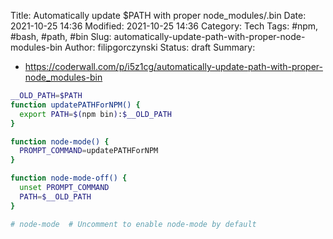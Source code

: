 Title: Automatically update $PATH with proper node_modules/.bin
Date: 2021-10-25 14:36
Modified: 2021-10-25 14:36
Category: Tech
Tags: #npm, #bash, #path, #bin
Slug: automatically-update-path-with-proper-node-modules-bin
Author: filipgorczynski
Status: draft
Summary:

- https://coderwall.com/p/i5z1cg/automatically-update-path-with-proper-node_modules-bin

```bash
__OLD_PATH=$PATH
function updatePATHForNPM() {
  export PATH=$(npm bin):$__OLD_PATH
}

function node-mode() {
  PROMPT_COMMAND=updatePATHForNPM
}

function node-mode-off() {
  unset PROMPT_COMMAND
  PATH=$__OLD_PATH
}

# node-mode  # Uncomment to enable node-mode by default
```
